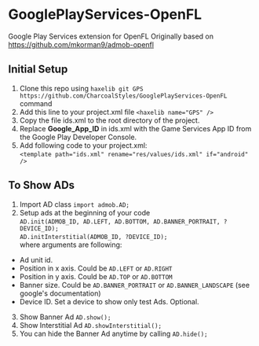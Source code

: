 GooglePlayServices-OpenFL
=========================
Google Play Services extension for OpenFL 
Originally based on https://github.com/mkorman9/admob-openfl


Initial Setup
--------------
1. Clone this repo using ```haxelib git GPS https://github.com/CharcoalStyles/GooglePlayServices-OpenFL``` command   
2. Add this line to your project.xml file ```<haxelib name="GPS" /> ```   
3. Copy the file ids.xml to the root directory of the project.   
4. Replace **Google_App_ID** in ids.xml with the Game Services App ID from the Google Play Developer Console.   
5. Add following code to your project.xml:   
```<template path="ids.xml" rename="res/values/ids.xml" if="android" />```   

To Show ADs
--------------
1. Import AD class ```import admob.AD; ```   
2. Setup ads at the beginning of your code   
```AD.init(ADMOB_ID, AD.LEFT, AD.BOTTOM, AD.BANNER_PORTRAIT, ?DEVICE_ID);```   
```AD.initInterstitial(ADMOB_ID, ?DEVICE_ID);```   
where arguments are following:   
  - Ad unit id.   
  - Position in x axis. Could be ```AD.LEFT``` or ```AD.RIGHT```   
  - Position in y axis. Could be ```AD.TOP``` or ```AD.BOTTOM```   
  - Banner size. Could be ```AD.BANNER_PORTRAIT``` or ```AD.BANNER_LANDSCAPE``` (see google's documentation)   
  - Device ID. Set a device to show only test Ads. Optional.   
3. Show Banner Ad ```AD.show();```   
4. Show Interstitial Ad ```AD.showInterstitial();```   
5. You can hide the Banner Ad anytime by calling ```AD.hide();```
